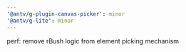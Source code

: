 ```yaml
---
'@antv/g-plugin-canvas-picker': minor
'@antv/g-lite': minor
---
```


perf: remove rBush logic from element picking mechanism
